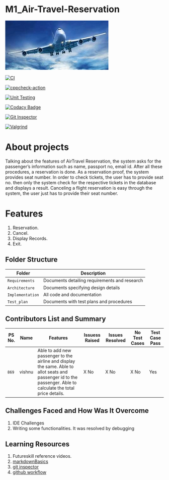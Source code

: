 # M1_Air-Travel-Reservation
![Banner](https://github.com/vishnu869/M1_Air-Travel-Reservation/blob/main/1_Requirements/banner.png)

[![CI](https://github.com/vishnu869/M1_Air-Travel-Reservation/actions/workflows/build.yml/badge.svg)](https://github.com/vishnu869/M1_Air-Travel-Reservation/actions/workflows/build.yml)

[![cppcheck-action](https://github.com/vishnu869/M1_Air-Travel-Reservation/actions/workflows/cpp.yml/badge.svg)](https://github.com/vishnu869/M1_Air-Travel-Reservation/actions/workflows/cpp.yml)

[![Unit Testing](https://github.com/vishnu869/M1_Air-Travel-Reservation/actions/workflows/unit-test.yml/badge.svg)](https://github.com/vishnu869/M1_Air-Travel-Reservation/actions/workflows/unit-test.yml)

[![Codacy Badge](https://app.codacy.com/project/badge/Grade/e241101414794ea1a903dca1519f7636)](https://www.codacy.com/gh/vishnu869/M1_Air-Travel-Reservation/dashboard?utm_source=github.com&amp;utm_medium=referral&amp;utm_content=vishnu869/M1_Air-Travel-Reservation&amp;utm_campaign=Badge_Grade)

[![Git Inspector](https://github.com/vishnu869/M1_Air-Travel-Reservation/actions/workflows/gitinspector.yml/badge.svg)](https://github.com/vishnu869/M1_Air-Travel-Reservation/actions/workflows/gitinspector.yml)

[![Valgrind](https://github.com/vishnu869/M1_Air-Travel-Reservation/actions/workflows/codequality_valgrind.yml/badge.svg)](https://github.com/vishnu869/M1_Air-Travel-Reservation/actions/workflows/codequality_valgrind.yml)



# About projects 
Talking about the features of AirTravel Reservation, the system asks for the passenger’s information such as name, passport no, email id. After all these procedures,  a reservation is done. As a reservation proof, the system provides seat number.  In order to check tickets, the user has to provide seat no. then only the system check for the respective tickets in the database and displays a result. Canceling a flight reservation is easy through the system, the user just has to provide their seat number.
# Features
1. Reservation.
2. Cancel.
3. Display Records.
4. Exit.

## Folder Structure
Folder             | Description
-------------------| -----------------------------------------
`Requirements`   | Documents detailing requirements and research
`Architecture`   | Documents specifying design details
`Implementation` | All code and documentation
`Test_plan`      | Documents with test plans and procedures

## Contributors List and Summary

PS No. |  Name   |    Features    | Issuess Raised |Issues Resolved|No Test Cases|Test Case Pass
-------|---------|----------------|----------------|---------------|-------------|--------------
`869` | vishnu  | Able to add new passenger to the airline and display the same. Able to allot seats and passenger id to the passenger. Able to calculate the total price details. | X No     | X No   |X No   |Yes     
   

## Challenges Faced and How Was It Overcome

1. IDE Challenges
2. Writing some functionalities. It was resolved by debugging

## Learning Resources
1. Futureskill reference videos.
2. [markdownBasics](https://guides.github.com/features/mastering-markdown/)
3. [git inspector](https://github.com/ejwa/gitinspector.git)
4. [github workflow](https://docs.github.com/en/actions/learn-github-action)



